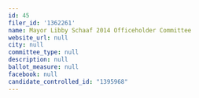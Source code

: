 ```yaml
---
id: 45
filer_id: '1362261'
name: Mayor Libby Schaaf 2014 Officeholder Committee
website_url: null
city: null
committee_type: null
description: null
ballot_measure: null
facebook: null
candidate_controlled_id: "1395968"
---
```

